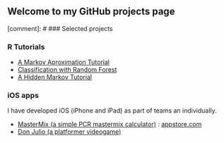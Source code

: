 ## Welcome to my GitHub projects page


[comment]: # ### Selected projects

### R Tutorials

- [A Markov Aproximation Tutorial](./markdown_files/MonteCarloTutorial.html)
- [Classification with Random Forest](./markdown_files/RF_Toy.html) 
- [A Hidden Markov Tutorial](https://github.com/lmavila/HMMTutorial)


### iOS apps

I have developed iOS (iPhone and iPad) as part of teams an individually.

- [MasterMix (a simple PCR mastermix calculator)](http://avilasistemas.com/press/sheet.php?p=MasterMix)  : [appstore.com](http://appstore.com/MasterMix)
- [Don Julio (a platformer videogame)](http://avilasistemas.com/press/sheet.php?p=DonJulio)


